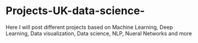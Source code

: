# Projects-UK-data-science-
Here I will post different projects based on Machine Learning, Deep Learning, Data visualization, Data science, NLP, Nueral Networks and more
